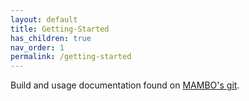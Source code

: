 ```yaml
---
layout: default
title: Getting-Started
has_children: true
nav_order: 1
permalink: /getting-started
---
```


Build and usage documentation found on [MAMBO's git](https://github.com/beehive-lab/mambo).
